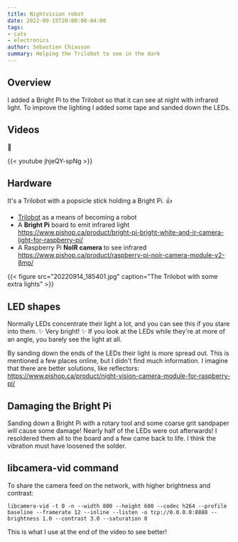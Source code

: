 ```yaml
---
title: Nightvision robot
date: 2022-09-15T20:00:00-04:00
tags:
- cats
- electronics
author: Sebastien Chiasson
summary: Helping the Trilobot to see in the dark
---
```


## Overview

I added a Bright Pi to the Trilobot so that it can see at night with infrared light. To improve the lighting I added some tape and sanded down the LEDs.

## Videos

:robot:

{{< youtube jhjeQY-spNg >}} 

## Hardware

It's a Trilobot with a popsicle stick holding a Bright Pi. :thumbsup:

  * [Trilobot](https://www.pishop.ca/product/trilobot/) as a means of becoming a robot
  * A **Bright Pi** board to emit infrared light https://www.pishop.ca/product/bright-pi-bright-white-and-ir-camera-light-for-raspberry-pi/
  * A Raspberry Pi **NoIR camera** to see infrared https://www.pishop.ca/product/raspberry-pi-noir-camera-module-v2-8mp/

{{< figure src="20220914_185401.jpg" caption="The Trilobot with some extra lights" >}}

## LED shapes

Normally LEDs concentrate their light a lot, and you can see this if you stare into them. :sparkles: Very bright! :sparkles: If you look at the LEDs while they're at more of an angle, you barely see the light at all.

By sanding down the ends of the LEDs their light is more spread out. This is mentioned a few places online, but I didn't find much information. I imagine that there are better solutions, like reflectors: https://www.pishop.ca/product/night-vision-camera-module-for-raspberry-pi/

## Damaging the Bright Pi

Sanding down a Bright Pi with a rotary tool and some coarse grit sandpaper will cause some damage! Nearly half of the LEDs were out afterwards! I resoldered them all to the board and a few came back to life. I think the vibration must have loosened the solder.

## libcamera-vid command

To share the camera feed on the network, with higher brightness and contrast:

```console
libcamera-vid -t 0 -n --width 800 --height 600 --codec h264 --profile baseline --framerate 12 --inline --listen -o tcp://0.0.0.0:8888 --brightness 1.0 --contrast 3.0 --saturation 0
```

This is what I use at the end of the video to see better!
